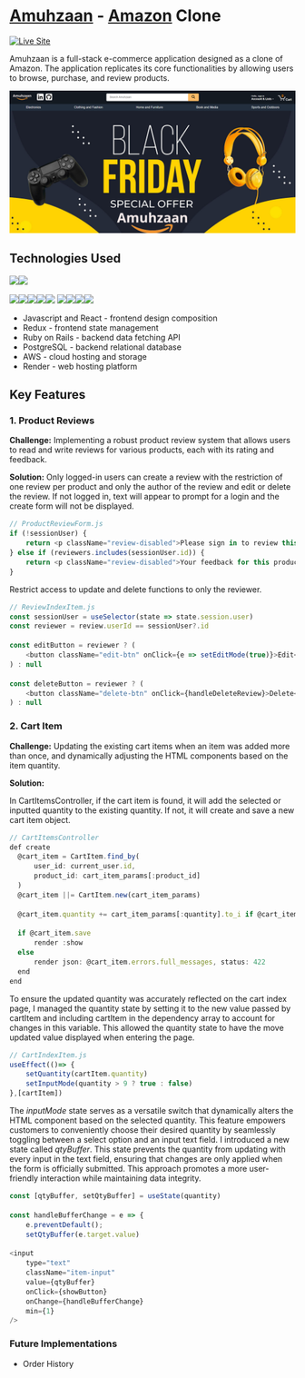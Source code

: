 # [Amuhzaan](https://amuhzaan.onrender.com/) - [Amazon](https://www.amazon.com/) Clone
[![Live Site](https://img.shields.io/badge/site-online-green.svg)](https://amuhzaan.onrender.com/)

Amuhzaan is a full-stack e-commerce application designed as a clone of Amazon. The application replicates its core functionalities by allowing users to browse, purchase, and review products.

![intro](frontend/public/amuhzaan-thumbnail.png)

## Technologies Used
<img src="https://img.shields.io/badge/JavaScript-323330?style=for-the-badge&logo=javascript&logoColor=F7DF1E" height="33"/><img src="https://img.shields.io/badge/Ruby-CC342D?style=for-the-badge&logo=ruby&logoColor=white" height="33" />

<img src="https://img.shields.io/badge/React-20232A?style=for-the-badge&logo=react&logoColor=61DAFB" height="33"/><img src="https://img.shields.io/badge/Redux-593D88?style=for-the-badge&logo=redux&logoColor=white" height="33"/><img src="https://img.shields.io/badge/React_Router-CA4245?style=for-the-badge&logo=react-router&logoColor=white" height="33" /><img src="https://img.shields.io/badge/HTML-239120?style=for-the-badge&logo=html5&logoColor=white" height="33" /><img src="https://img.shields.io/badge/CSS-239120?&style=for-the-badge&logo=css3&logoColor=white" height="33"/>
<img src="https://img.shields.io/badge/Ruby_on_Rails-CC0000?style=for-the-badge&logo=ruby-on-rails&logoColor=white" height="33"/><img src="https://img.shields.io/badge/PostgreSQL-316192?style=for-the-badge&logo=postgresql&logoColor=white" height="33"/><img src="https://img.shields.io/badge/Amazon_AWS-232F3E?style=for-the-badge&logo=amazon-aws&logoColor=white" height="33" /><img src="https://img.shields.io/badge/GitHub-100000?style=for-the-badge&logo=github&logoColor=white" height="33"/>

* Javascript and React - frontend design composition
* Redux - frontend state management
* Ruby on Rails - backend data fetching API
* PostgreSQL - backend relational database
* AWS - cloud hosting and storage
* Render - web hosting platform

## Key Features

### 1. Product Reviews

**Challenge:** Implementing a robust product review system that allows users to read and write reviews for various products, each with its rating and feedback.

**Solution:** Only logged-in users can create a review with the restriction of one review per product and only the author of the review and edit or delete the review. If not logged in, text will appear to prompt for a login and the create form will not be displayed.

```javascript
// ProductReviewForm.js
if (!sessionUser) {
    return <p className="review-disabled">Please sign in to review this product.</p>
} else if (reviewers.includes(sessionUser.id)) {
    return <p className="review-disabled">Your feedback for this product has been previously submitted. Please utilize the options above to make any necessary adjustments or remove your review.</p>
}
```
Restrict access to update and delete functions to only the reviewer.

```javascript
// ReviewIndexItem.js
const sessionUser = useSelector(state => state.session.user)
const reviewer = review.userId == sessionUser?.id

const editButton = reviewer ? (
    <button className="edit-btn" onClick={e => setEditMode(true)}>Edit</button>
) : null

const deleteButton = reviewer ? (
    <button className="delete-btn" onClick={handleDeleteReview}>Delete</button>
) : null
```

### 2. Cart Item

**Challenge:** Updating the existing cart items when an item was added more than once, and dynamically adjusting the HTML components based on the item quantity.

**Solution:** 

In CartItemsController, if the cart item is found, it will add the selected or inputted quantity to the existing quantity. If not, it will create and save a new cart item object.

```javascript
// CartItemsController
def create
  @cart_item = CartItem.find_by(
      user_id: current_user.id, 
      product_id: cart_item_params[:product_id]
  )
  @cart_item ||= CartItem.new(cart_item_params)

  @cart_item.quantity += cart_item_params[:quantity].to_i if @cart_item.persisted?
  
  if @cart_item.save
      render :show
  else
      render json: @cart_item.errors.full_messages, status: 422
  end
end
```
To ensure the updated quantity was accurately reflected on the cart index page, I managed the quantity state by setting it to the new value passed by cartItem and including cartItem in the dependency array to account for changes in this variable. This allowed the quantity state to have the move updated value displayed when entering the page.

```javascript
// CartIndexItem.js
useEffect(()=> {
    setQuantity(cartItem.quantity)
    setInputMode(quantity > 9 ? true : false)
},[cartItem])
```
The *inputMode* state serves as a versatile switch that dynamically alters the HTML component based on the selected quantity. This feature empowers customers to conveniently choose their desired quantity by seamlessly toggling between a select option and an input text field. I introduced a new state called *qtyBuffer*. This state prevents the quantity from updating with every input in the text field, ensuring that changes are only applied when the form is officially submitted. This approach promotes a more user-friendly interaction while maintaining data integrity.

```javascript
const [qtyBuffer, setQtyBuffer] = useState(quantity)

const handleBufferChange = e => {
    e.preventDefault();
    setQtyBuffer(e.target.value)

<input
    type="text"
    className="item-input"
    value={qtyBuffer}
    onClick={showButton}
    onChange={handleBufferChange}
    min={1}
/>
```
### Future Implementations
+ Order History
